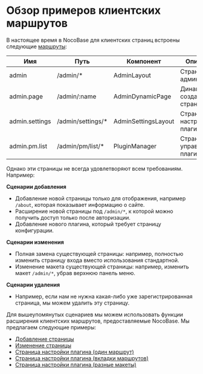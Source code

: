 # Обзор примеров клиентских маршрутов

В настоящее время в NocoBase для клиентских страниц встроены следующие [маршруты](/development/client/router#имеющиеся-маршруты-страниц):

| Имя            | Путь               | Компонент           | Описание          |
| ---------------| ------------------ | ------------------- |-------------------|
| admin          | /admin/*           | AdminLayout         | Страница админки  |
| admin.page     | /admin/:name       | AdminDynamicPage    | Динамически создаваемые страницы |
| admin.settings | /admin/settings/*  | AdminSettingsLayout | Страница настройки плагинов |
| admin.pm.list  | /admin/pm/list/*   | PluginManager       | Страница управления плагинами |

Однако эти страницы не всегда удовлетворяют всем требованиям. Например:

**Сценарии добавления**

- Добавление новой страницы только для отображения, например `/about`, которая показывает информацию о сайте.
- Расширение новой страницы под `/admin/*`, к которой можно получить доступ только после авторизации.
- Добавление нового плагина, который требует страницу конфигурации.

**Сценарии изменения**

- Полная замена существующей страницы: например, полностью изменить страницу входа вместо использования стандартной.
- Изменение макета существующей страницы: например, изменить макет `/admin/*`, убрав верхнюю панель меню.

**Сценарии удаления**

- Например, если нам не нужна какая-либо уже зарегистрированная страница, мы можем удалить эту страницу.

Для вышеупомянутых сценариев мы можем использовать функции расширения клиентских маршрутов, предоставляемые NocoBase. Мы предлагаем следующие примеры:

- [Добавление страницы](/plugin-samples/router/add-page)
- [Изменение страницы](/plugin-samples/router/replace-page)
- [Страница настройки плагина (один маршрут)](/plugin-samples/router/add-setting-page-single-route)
- [Страница настройки плагина (вкладки маршрутов)](/plugin-samples/router/add-setting-page-tabs-routes)
- [Страница настройки плагина (разные макеты)](/plugin-samples/router/add-setting-page-layout-routes)
